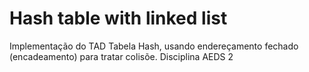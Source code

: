 # Hash table with linked list
Implementação do TAD Tabela Hash, usando endereçamento fechado (encadeamento) para tratar colisõe. Disciplina AEDS 2
